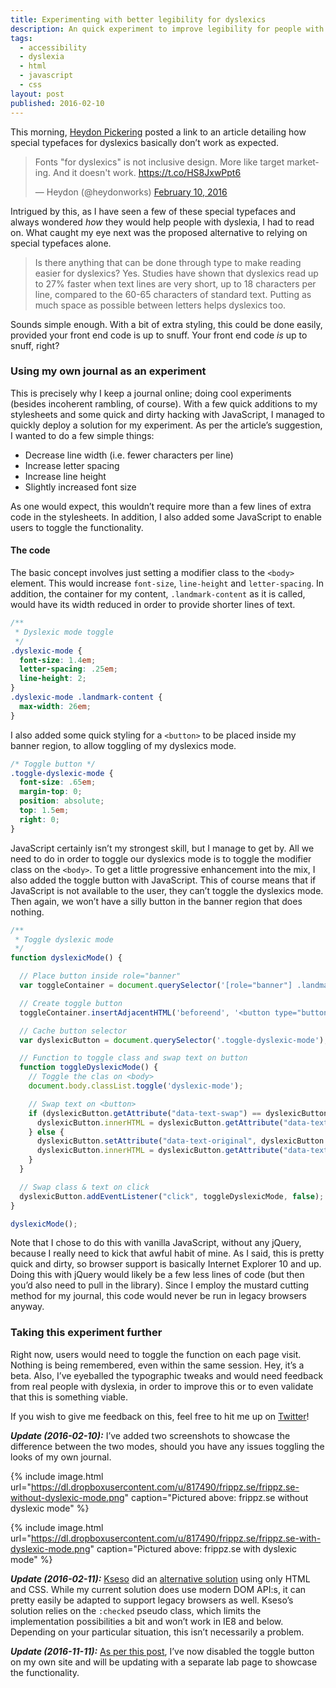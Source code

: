 ```yaml
---
title: Experimenting with better legibility for dyslexics
description: An quick experiment to improve legibility for people with dyslexia
tags:
  - accessibility
  - dyslexia
  - html
  - javascript
  - css
layout: post
published: 2016-02-10
---
```


This morning, [Heydon Pickering](http://www.heydonworks.com) posted a link to an article detailing how special typefaces for dyslexics basically don’t work as expected.

<blockquote class="twitter-tweet" data-lang="en"><p lang="en" dir="ltr">Fonts &quot;for dyslexics&quot; is not inclusive design. More like target marketing. And it doesn&#39;t work. <a href="https://t.co/HS8JxwPpt6">https://t.co/HS8JxwPpt6</a></p>&mdash; Heydon (@heydonworks) <a href="https://twitter.com/heydonworks/status/697342047833976832">February 10, 2016</a></blockquote>

Intrigued by this, as I have seen a few of these special typefaces and always wondered _how_ they would help people with dyslexia, I had to read on. What caught my eye next was the proposed alternative to relying on special typefaces alone.

> Is there anything that can be done through type to make reading easier for dyslexics? Yes. Studies have shown that dyslexics read up to 27% faster when text lines are very short, up to 18 characters per line, compared to the 60-65 characters of standard text. Putting as much space as possible between letters helps dyslexics too.

Sounds simple enough. With a bit of extra styling, this could be done easily, provided your front end code is up to snuff. Your front end code _is_ up to snuff, right?

### Using my own journal as an experiment

This is precisely why I keep a journal online; doing cool experiments (besides incoherent rambling, of course). With a few quick additions to my stylesheets and some quick and dirty hacking with JavaScript, I managed to quickly deploy a solution for my experiment. As per the article’s suggestion, I wanted to do a few simple things:

* Decrease line width (i.e. fewer characters per line)
* Increase letter spacing
* Increase line height
* Slightly increased font size

As one would expect, this wouldn’t require more than a few lines of extra code in the stylesheets. In addition, I also added some JavaScript to enable users to toggle the functionality.

#### The code

The basic concept involves just setting a modifier class to the `<body>` element. This would increase `font-size`, `line-height` and `letter-spacing`. In addition, the container for my content, `.landmark-content` as it is called, would have its width reduced in order to provide shorter lines of text.

~~~css
/**
 * Dyslexic mode toggle
 */
.dyslexic-mode {
  font-size: 1.4em;
  letter-spacing: .25em;
  line-height: 2;
}
.dyslexic-mode .landmark-content {
  max-width: 26em;
}
~~~

I also added some quick styling for a `<button>` to be placed inside my banner region, to allow toggling of my dyslexics mode.

~~~css
/* Toggle button */
.toggle-dyslexic-mode {
  font-size: .65em;
  margin-top: 0;
  position: absolute;
  top: 1.5em;
  right: 0;
}
~~~

JavaScript certainly isn’t my strongest skill, but I manage to get by. All we need to do in order to toggle our dyslexics mode is to toggle the modifier class on the `<body>`. To get a little progressive enhancement into the mix, I also added the toggle button with JavaScript. This of course means that if JavaScript is not available to the user, they can’t toggle the dyslexics mode. Then again, we won’t have a silly button in the banner region that does nothing.

~~~javascript
/**
 * Toggle dyslexic mode
 */
function dyslexicMode() {

  // Place button inside role="banner"
  var toggleContainer = document.querySelector('[role="banner"] .landmark-content');

  // Create toggle button
  toggleContainer.insertAdjacentHTML('beforeend', '<button type="button" class="toggle-dyslexic-mode" data-text-original="Enable dyslexic mode" data-text-swap="Disable dyslexic mode">Enable dyslexic mode</button>');

  // Cache button selector
  var dyslexicButton = document.querySelector('.toggle-dyslexic-mode');

  // Function to toggle class and swap text on button
  function toggleDyslexicMode() {
    // Toggle the clas on <body>
    document.body.classList.toggle('dyslexic-mode');

    // Swap text on <button>
    if (dyslexicButton.getAttribute("data-text-swap") == dyslexicButton.innerHTML) {
      dyslexicButton.innerHTML = dyslexicButton.getAttribute("data-text-original");
    } else {
      dyslexicButton.setAttribute("data-text-original", dyslexicButton.innerHTML);
      dyslexicButton.innerHTML = dyslexicButton.getAttribute("data-text-swap");
    }
  }

  // Swap class & text on click
  dyslexicButton.addEventListener("click", toggleDyslexicMode, false);
}

dyslexicMode();
~~~

Note that I chose to do this with vanilla JavaScript, without any jQuery, because I really need to kick that awful habit of mine. As I said, this is pretty quick and dirty, so browser support is basically Internet Explorer 10 and up. Doing this with jQuery would likely be a few less lines of code (but then you’d also need to pull in the library). Since I employ the mustard cutting method for my journal, this code would never be run in legacy browsers anyway.

### Taking this experiment further

Right now, users would need to toggle the function on each page visit. Nothing is being remembered, even within the same session. Hey, it’s a beta. Also, I’ve eyeballed the typographic tweaks and would need feedback from real people with dyslexia, in order to improve this or to even validate that this is something viable.

If you wish to give me feedback on this, feel free to hit me up on [Twitter](https://twitter.com/frippz)!

**_Update (2016-02-10):_** I’ve added two screenshots to showcase the difference between the two modes, should you have any issues toggling the looks of my own journal.

{% include image.html url="https://dl.dropboxusercontent.com/u/817490/frippz.se/frippz.se-without-dyslexic-mode.png" caption="Pictured above: frippz.se without dyslexic mode" %}

{% include image.html url="https://dl.dropboxusercontent.com/u/817490/frippz.se/frippz.se-with-dyslexic-mode.png" caption="Pictured above: frippz.se with dyslexic mode" %}

**_Update (2016-02-11):_** [Kseso](https://twitter.com/kseso) did an [alternative solution](http://codepen.io/Kseso/pen/NxedYR?editors=1100) using only HTML and CSS. While my current solution does use modern DOM API:s, it can pretty easily be adapted to support legacy browsers as well. Kseso’s solution relies on the `:checked` pseudo class, which limits the implementation possibilities a bit and won’t work in IE8 and below. Depending on your particular situation, this isn’t necessarily a problem.

**_Update (2016-11-11):_** [As per this post](/2016/11/11/ending-the-dyslexia-experiment/), I’ve now disabled the toggle button on my own site and will be updating with a separate lab page to showcase the functionality.